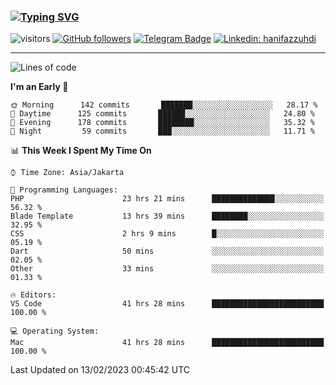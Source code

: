 ### [![Typing SVG](https://readme-typing-svg.herokuapp.com?font=lato&size=22&lines=Hi+There+👋)](https://git.io/typing-svg) 

![visitors](https://visitor-badge.glitch.me/badge?page_id=hanifazzuhdi.hanifazzuhdi)
[![GitHub followers](https://img.shields.io/github/followers/hanifazzuhdi?label=Follow&style=social)](https://github.com/hanifazzuhdi/?tab=follow) 
[![Telegram Badge](https://img.shields.io/badge/-hanif0198-blue?style=social&logo=telegram&link=https://www.t.me/hanif0198/)](https://www.t.me/hanif0198/) 
[![Linkedin: hanifazzuhdi](https://img.shields.io/badge/-hanifazzuhdi-blue?style=flat-square&logo=Linkedin&logoColor=white&link=https://www.linkedin.com/in/hanif-az-zuhdi-69688019b/)](https://www.linkedin.com/in/hanif-az-zuhdi-69688019b/) 

<hr/>

<!--START_SECTION:waka-->
![Lines of code](https://img.shields.io/badge/From%20Hello%20World%20I%27ve%20Written-6%20Million%20lines%20of%20code-blue)

**I'm an Early 🐤** 

```text
🌞 Morning      142 commits       ███████░░░░░░░░░░░░░░░░░░   28.17 % 
🌆 Daytime      125 commits       ██████░░░░░░░░░░░░░░░░░░░   24.80 % 
🌃 Evening      178 commits       ████████░░░░░░░░░░░░░░░░░   35.32 % 
🌙 Night         59 commits       ███░░░░░░░░░░░░░░░░░░░░░░   11.71 % 

```


📊 **This Week I Spent My Time On** 

```text
⌚︎ Time Zone: Asia/Jakarta

💬 Programming Languages: 
PHP                      23 hrs 21 mins      ██████████████░░░░░░░░░░░   56.32 % 
Blade Template           13 hrs 39 mins      ████████░░░░░░░░░░░░░░░░░   32.95 % 
CSS                      2 hrs 9 mins        █░░░░░░░░░░░░░░░░░░░░░░░░   05.19 % 
Dart                     50 mins             ░░░░░░░░░░░░░░░░░░░░░░░░░   02.05 % 
Other                    33 mins             ░░░░░░░░░░░░░░░░░░░░░░░░░   01.33 % 

🔥 Editors: 
VS Code                  41 hrs 28 mins      █████████████████████████   100.00 % 

💻 Operating System: 
Mac                      41 hrs 28 mins      █████████████████████████   100.00 % 

```


 Last Updated on 13/02/2023 00:45:42 UTC
<!--END_SECTION:waka-->
